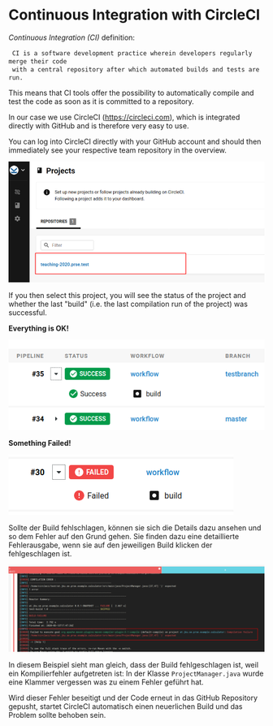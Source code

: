 # Continuous Integration with CircleCI


*Continuous Integration (CI)* definition: 
```
 CI is a software development practice wherein developers regularly merge their code
 with a central repository after which automated builds and tests are run.
 ```
This means that CI tools offer the possibility to automatically compile and test the code as soon as it is committed to a repository.
 
In our case we use CircleCI (https://circleci.com), which is integrated directly with GitHub and is therefore very easy to use.

You can log into CircleCI directly with your GitHub account and should then immediately see your respective team repository in the overview. 

![ProjektUebersicht](/wiki/circleci/projects.png)

If you then select this project, you will see the status of the project and whether the last "build" (i.e. the last compilation run of the project) was successful. 


**Everything is OK!**

![ProjektUebersicht](/wiki/circleci/build-ok.png)



**Something Failed!**


![ProjektUebersicht](/wiki/circleci/build-failed.png)


Sollte der Build fehlschlagen, können sie sich die Details dazu ansehen und so dem Fehler auf den Grund gehen.
Sie finden dazu eine detaillierte Fehlerausgabe, wenn sie auf den jeweiligen Build klicken der fehlgeschlagen ist.


![ProjektUebersicht](/wiki/circleci/build-error.png)


In diesem Beispiel sieht man gleich, dass der Build fehlgeschlagen ist, weil ein Kompilierfehler aufgetreten ist:
In der Klasse `ProjectManager.java` wurde eine Klammer vergessen was zu einem Fehler geführt hat.

Wird dieser Fehler beseitigt und der Code erneut in das GitHub Repository gepusht, startet CircleCI  automatisch  einen neuerlichen Build und das Problem sollte behoben sein.


